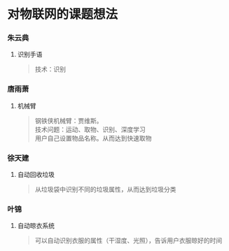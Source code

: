 # 对物联网的课题想法

### 朱云典
1. 识别手语
    > 技术：识别

### 唐雨萧
1. 机械臂 
    > 钢铁侠机械臂：贾维斯。  
    > 技术问题：运动、取物、识别、深度学习   
    > 用户自己设置物品名称。从而达到快速取物      

### 徐天建
1. 自动回收垃圾 
    > 从垃圾袋中识别不同的垃圾属性，从而达到垃圾分类   

### 叶锦
1. 自动晾衣系统
    > 可以自动识别衣服的属性（干湿度、光照），告诉用户衣服晾好的时间   




